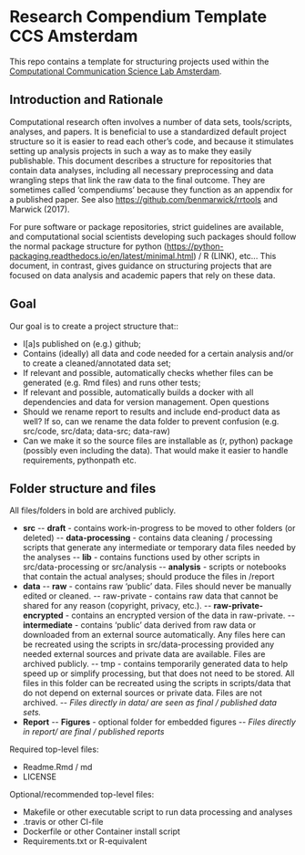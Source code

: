 # Research Compendium Template CCS Amsterdam

This repo contains a template for structuring projects used within the [Computational Communication Science Lab Amsterdam](http://ccs.amsterdam/).

## Introduction and Rationale
Computational research often involves a number of data sets, tools/scripts, analyses, and papers. It is beneficial to use a standardized default project structure so it is easier to read each other’s code, and because it stimulates setting up analysis projects in such a way as to make they easily publishable. 
This document describes a structure for repositories that contain data analyses, including all necessary preprocessing and data wrangling steps that link the raw data to the final outcome. They are sometimes called ‘compendiums’ because they function as an appendix for a published paper. 
See also https://github.com/benmarwick/rrtools and Marwick (2017).

For pure software or package repositories, strict guidelines are available, and computational social scientists developing such packages should follow the normal package structure for python (https://python-packaging.readthedocs.io/en/latest/minimal.html) / R (LINK), etc... This document, in contrast, gives guidance on structuring projects that are focused on data analysis and academic papers that rely on these data.  

## Goal
Our goal is to create a project structure that::
- I[a]s published on (e.g.) github;
- Contains (ideally) all data and code needed for a certain analysis and/or to create a cleaned/annotated data set;
- If relevant and possible, automatically checks whether files can be generated (e.g. Rmd files) and runs other tests;
- If relevant and possible, automatically builds a docker with all dependencies and data for version management.
Open questions
- Should we rename report to results and include end-product data as well? If so, can we rename the data folder to prevent confusion (e.g. src/code, src/data; data-src; data-raw)
- Can we make it so the source files are installable as (r, python) package (possibly even including the data). That would make it easier to handle requirements, pythonpath etc.


## Folder structure and files

All files/folders in bold are archived publicly. 

- **src**
   -- **draft** - contains work-in-progress to be moved to other folders (or deleted)
   -- **data-processing** - contains data cleaning / processing scripts that generate any intermediate or temporary data files needed by the analyses
   -- **lib** - contains functions used by other scripts in src/data-processing or src/analysis
   -- **analysis** - scripts or notebooks that contain the actual analyses; should produce the files in /report
- **data**
   -- **raw** - contains raw ‘public’ data. Files should never be manually edited or cleaned. 
   -- raw-private - contains raw data that cannot be shared for any reason (copyright, privacy, etc.). 
   -- **raw-private-encrypted** - contains an encrypted version of the data in raw-private. 
   -- **intermediate** - contains ‘public’ data derived from raw data or downloaded from an external source automatically. Any files here can be recreated using the scripts in src/data-processing provided any needed external sources and private data are available. Files are archived publicly. 
   -- tmp - contains temporarily generated data to help speed up or simplify processing, but that does not need to be stored. All files in this folder can be recreated using the scripts in scripts/data that do not depend on external sources or private data. Files are not archived. 
   -- *Files directly in data/ are seen as final / published data sets.*
- **Report**
   -- **Figures** - optional folder for embedded figures
   -- *Files directly in report/ are final / published reports*


Required top-level files:
- Readme.Rmd / md
- LICENSE


Optional/recommended top-level files:

- Makefile or other executable script to run data processing and analyses
- .travis or other CI-file
- Dockerfile or other Container install script
- Requirements.txt or R-equivalent